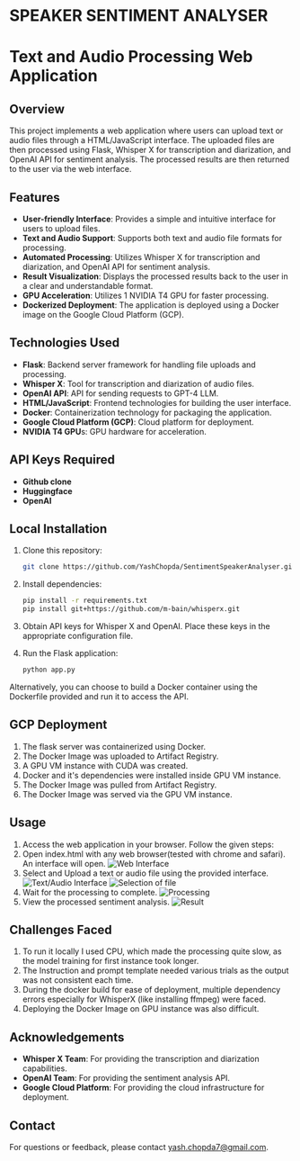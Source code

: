# SPEAKER SENTIMENT ANALYSER 

# Text and Audio Processing Web Application

## Overview

This project implements a web application where users can upload text or audio files through a HTML/JavaScript interface. The uploaded files are then processed using Flask, Whisper X for transcription and diarization, and OpenAI API for sentiment analysis. The processed results are then returned to the user via the web interface.

## Features

- **User-friendly Interface**: Provides a simple and intuitive interface for users to upload files.
- **Text and Audio Support**: Supports both text and audio file formats for processing.
- **Automated Processing**: Utilizes Whisper X for transcription and diarization, and OpenAI API for sentiment analysis.
- **Result Visualization**: Displays the processed results back to the user in a clear and understandable format.
- **GPU Acceleration**: Utilizes 1 NVIDIA T4 GPU for faster processing.
- **Dockerized Deployment**: The application is deployed using a Docker image on the Google Cloud Platform (GCP).

## Technologies Used

- **Flask**: Backend server framework for handling file uploads and processing.
- **Whisper X**: Tool for transcription and diarization of audio files.
- **OpenAI API**: API for sending requests to GPT-4 LLM.
- **HTML/JavaScript**: Frontend technologies for building the user interface.
- **Docker**: Containerization technology for packaging the application.
- **Google Cloud Platform (GCP)**: Cloud platform for deployment.
- **NVIDIA T4 GPU**s: GPU hardware for acceleration.

## API Keys Required
- **Github clone** 
- **Huggingface** 
- **OpenAI** 

## Local Installation

1. Clone this repository:

    ```bash
    git clone https://github.com/YashChopda/SentimentSpeakerAnalyser.git
    ```

2. Install dependencies:

    ```bash
    pip install -r requirements.txt
    pip install git+https://github.com/m-bain/whisperx.git
    ```

3. Obtain API keys for Whisper X and OpenAI. Place these keys in the appropriate configuration file.

4. Run the Flask application:

    ```bash
    python app.py
    ```
Alternatively, you can choose to build a Docker container using the Dockerfile provided and run it to access the API.

## GCP Deployment

1. The flask server was containerized using Docker.
2. The Docker Image was uploaded to Artifact Registry.
3. A GPU VM instance with CUDA was created.
4. Docker and it's dependencies were installed inside GPU VM instance.
5. The Docker Image was pulled from Artifact Registry.
6. The Docker Image was served via the GPU VM instance.

## Usage

1. Access the web application in your browser. Follow the given steps:
2. Open index.html with any web browser(tested with chrome and safari). An interface will open. ![Web Interface](images/Screenshot%202024-04-02%20at%207.07.42 PM.png)
3. Select and Upload a text or audio file using the provided interface. ![Text/Audio Interface](images/Screenshot%202024-04-02%20at%207.08.06 PM.png)
![Selection of file](images/Screenshot%202024-04-02%20at%207.08.27 PM.png)
4. Wait for the processing to complete. ![Processing](images/Screenshot%202024-04-02%20at%207.08.56 PM.png)
5. View the processed sentiment analysis. ![Result](images/Screenshot%202024-04-02%20at%207.09.08 PM.png)

## Challenges Faced
1. To run it locally I used CPU, which made the processing quite slow, as the model training for first instance took longer.
2. The Instruction and prompt template needed various trials as the output was not consistent each time.
3. During the docker build for ease of deployment, multiple dependency errors especially for WhisperX (like installing ffmpeg) were faced.
4. Deploying the Docker Image on GPU instance was also difficult.

## Acknowledgements

- **Whisper X Team**: For providing the transcription and diarization capabilities.
- **OpenAI Team**: For providing the sentiment analysis API.
- **Google Cloud Platform**: For providing the cloud infrastructure for deployment.

## Contact

For questions or feedback, please contact [yash.chopda7@gmail.com](mailto:yash.chopda7@gmail.com).
